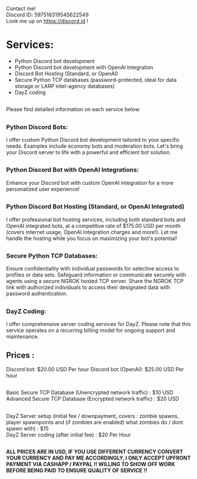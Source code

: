 
Contact me!  
Discord ID: 597516319545622549  
Look me up on https://discord.id !
##  
# Services:
- Python Discord bot development
- Python Discord bot development with OpenAI Integration
- Discord Bot Hosting (Standard, or OpenAI)
- Secure Python TCP databases (password-protected, ideal for data storage or LARP intel-agency databases)
- DayZ coding
##  
Please find detailed information on each service below.
##  
### Python Discord Bots:
I offer custom Python Discord bot development tailored to your specific needs. Examples include economy bots and moderation bots. Let's bring your Discord server to life with a powerful and efficient bot solution. 
##  
### Python Discord Bot with OpenAI Integrations:
Enhance your Discord bot with custom OpenAI integration for a more personalized user experience! 
##  
### Python Discord Bot Hosting (Standard, or OpenAI Integrated)
I offer professional bot hosting services, including both standard bots and OpenAI integrated bots, at a competitive rate of $175.00 USD per month (covers internet usage, OpenAI Integration charges and more!). Let me handle the hosting while you focus on maximizing your bot's potential! 
##  
### Secure Python TCP Databases:
Ensure confidentiality with individual passwords for selective access to profiles or data sets. Safeguard information or communicate securely with agents using a secure NGROK hosted TCP server. Share the NGROK TCP link with authorized individuals to access their designated data with password authentication. 
##  
### DayZ Coding:
I offer comprehensive server coding services for DayZ. Please note that this service operates on a recurring billing model for ongoing support and maintenance. 
##  
## Prices :  
Discord bot: $20.00 USD Per hour 
Discord bot (OpenAI): $25.00 USD Per hour 
##  
Basic Secure TCP Database (Unencrypted network traffic) : $10 USD  
Advanced Secure TCP Database (Encrypted network traffic) : $20 USD  
##  
DayZ Server setup (initial fee / downpayment, covers : zombie spawns, player spawnpoints and (if zombies are enabled) what zombies do / dont spawn with) : $15  
DayZ Server coding (after initial fee) : $20 Per Hour  
##  
__ALL PRICES ARE IN USD, IF YOU USE DIFFERENT CURRENCY CONVERT YOUR CURRENCY AND PAY ME ACCORDINGLY, I ONLY ACCEPT UPFRONT PAYMENT VIA CASHAPP / PAYPAL !! WILLING TO SHOW OFF WORK BEFORE BEING PAID TO ENSURE QUALITY OF SERVICE !!__
